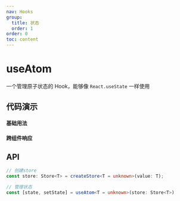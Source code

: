 ```yaml
---
nav: Hooks
group:
  title: 状态
  order: 1
order: 0
toc: content
---
```


# useAtom

一个管理原子状态的 Hook，能够像 `React.useState` 一样使用

## 代码演示

#### 基础用法

<code src="./demo/basic.tsx"></code>

#### 跨组件响应

<code src="./demo/other.tsx"></code>

## API

```typescript
// 创建store
const store: Store<T> = createStore<T = unknown>(value: T);

// 管理状态
const [state, setState] = useAtom<T = unknown>(store: Store<T>)
```
